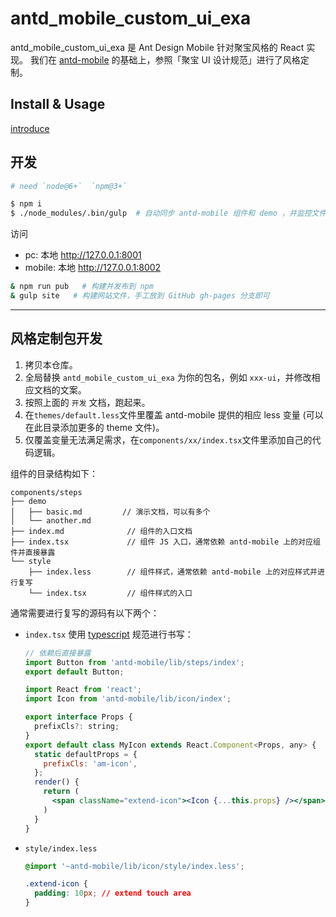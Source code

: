 # antd_mobile_custom_ui_exa

antd_mobile_custom_ui_exa 是 Ant Design Mobile 针对聚宝风格的 React 实现。
我们在 [antd-mobile](http://mobile.ant.design/) 的基础上，参照「聚宝 UI 设计规范」进行了风格定制。

## Install & Usage

[introduce](docs/react/introduce.md)

## 开发

```sh
# need `node@6+`  `npm@3+`

$ npm i
$ ./node_modules/.bin/gulp  # 自动同步 antd-mobile 组件和 demo ，并监控文件变化（注意过程中的提示）
```

访问 

- pc: 本地 http://127.0.0.1:8001 
- mobile: 本地 http://127.0.0.1:8002 

```sh
& npm run pub   # 构建并发布到 npm
& gulp site   # 构建网站文件，手工放到 GitHub gh-pages 分支即可
```

---

## 风格定制包开发

1. 拷贝本仓库。
2. 全局替换 `antd_mobile_custom_ui_exa` 为你的包名，例如 `xxx-ui`，并修改相应文档的文案。
3. 按照上面的 `开发` 文档，跑起来。
4. 在`themes/default.less`文件里覆盖 antd-mobile 提供的相应 less 变量 (可以在此目录添加更多的 theme 文件)。
5. 仅覆盖变量无法满足需求，在`components/xx/index.tsx`文件里添加自己的代码逻辑。

组件的目录结构如下：

```
components/steps
├── demo
│   ├── basic.md         // 演示文档，可以有多个
│   └── another.md
├── index.md              // 组件的入口文档
├── index.tsx             // 组件 JS 入口，通常依赖 antd-mobile 上的对应组件并直接暴露
└── style
    ├── index.less        // 组件样式，通常依赖 antd-mobile 上的对应样式并进行复写
    └── index.tsx         // 组件样式的入口
```

通常需要进行复写的源码有以下两个：

- `index.tsx` 使用 [typescript](http://typescriptlang.org/) 规范进行书写：

  ```jsx
  // 依赖后直接暴露
  import Button from 'antd-mobile/lib/steps/index';
  export default Button;
  ```

  ```jsx
  import React from 'react';
  import Icon from 'antd-mobile/lib/icon/index';

  export interface Props {
    prefixCls?: string;
  }
  export default class MyIcon extends React.Component<Props, any> {
    static defaultProps = {
      prefixCls: 'am-icon',
    };
    render() {
      return (
        <span className="extend-icon"><Icon {...this.props} /></span>
      )
    }
  }
  ```

- `style/index.less`

  ```css
  @import '~antd-mobile/lib/icon/style/index.less';

  .extend-icon {
    padding: 10px; // extend touch area
  }
  ```

